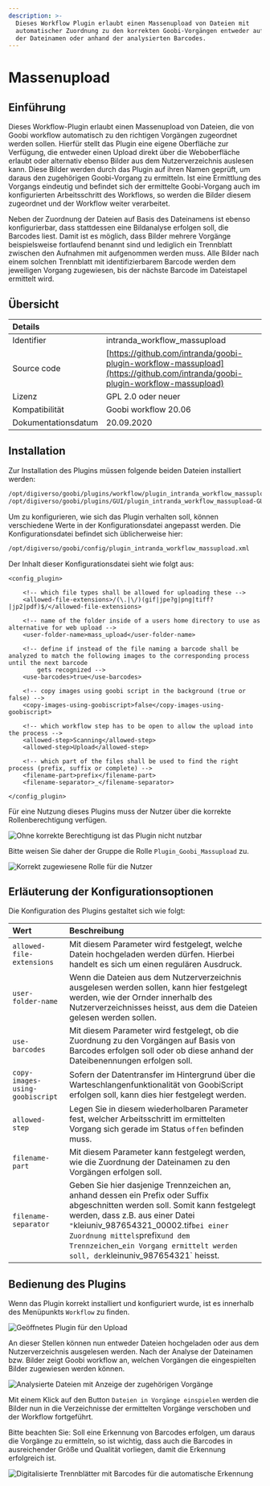 ```yaml
---
description: >-
  Dieses Workflow Plugin erlaubt einen Massenupload von Dateien mit
  automatischer Zuordnung zu den korrekten Goobi-Vorgängen entweder auf Basis
  der Dateinamen oder anhand der analysierten Barcodes.
---
```


# Massenupload

## Einführung

Dieses Workflow-Plugin erlaubt einen Massenupload von Dateien, die von Goobi workflow automatisch zu den richtigen Vorgängen zugeordnet werden sollen. Hierfür stellt das Plugin eine eigene Oberfläche zur Verfügung, die entweder einen Upload direkt über die Weboberfläche erlaubt oder alternativ ebenso Bilder aus dem Nutzerverzeichnis auslesen kann. Diese Bilder werden durch das Plugin auf ihren Namen geprüft, um daraus den zugehörigen Goobi-Vorgang zu ermitteln. Ist eine Ermittlung des Vorgangs eindeutig und befindet sich der ermittelte Goobi-Vorgang auch im konfigurierten Arbeitsschritt des Workflows, so werden die Bilder diesem zugeordnet und der Workflow weiter verarbeitet.

Neben der Zuordnung der Dateien auf Basis des Dateinamens ist ebenso konfigurierbar, dass stattdessen eine Bildanalyse erfolgen soll, die Barcodes liest. Damit ist es möglich, dass Bilder mehrere Vorgänge beispielsweise fortlaufend benannt sind und lediglich ein Trennblatt zwischen den Aufnahmen mit aufgenommen werden muss. Alle Bilder nach einem solchen Trennblatt mit identifizierbarem Barcode werden dem jeweiligen Vorgang zugewiesen, bis der nächste Barcode im Dateistapel ermittelt wird.

## Übersicht

| Details |  |
| :--- | :--- |
| Identifier | intranda\_workflow\_massupload |
| Source code | [https://github.com/intranda/goobi-plugin-workflow-massupload](https://github.com/intranda/goobi-plugin-workflow-massupload) |
| Lizenz | GPL 2.0 oder neuer |
| Kompatibilität | Goobi workflow 20.06 |
| Dokumentationsdatum | 20.09.2020 |

## Installation

Zur Installation des Plugins müssen folgende beiden Dateien installiert werden:

```bash
/opt/digiverso/goobi/plugins/workflow/plugin_intranda_workflow_massupload.jar
/opt/digiverso/goobi/plugins/GUI/plugin_intranda_workflow_massupload-GUI.jar
```

Um zu konfigurieren, wie sich das Plugin verhalten soll, können verschiedene Werte in der Konfigurationsdatei angepasst werden. Die Konfigurationsdatei befindet sich üblicherweise hier:

```bash
/opt/digiverso/goobi/config/plugin_intranda_workflow_massupload.xml
```

Der Inhalt dieser Konfigurationsdatei sieht wie folgt aus:

```markup
<config_plugin>

    <!-- which file types shall be allowed for uploading these -->
    <allowed-file-extensions>/(\.|\/)(gif|jpe?g|png|tiff?|jp2|pdf)$/</allowed-file-extensions>

    <!-- name of the folder inside of a users home directory to use as alternative for web upload -->
    <user-folder-name>mass_upload</user-folder-name>

    <!-- define if instead of the file naming a barcode shall be analyzed to match the following images to the corresponding process until the next barcode
        gets recognized -->
    <use-barcodes>true</use-barcodes>

    <!-- copy images using goobi script in the background (true or false) -->
    <copy-images-using-goobiscript>false</copy-images-using-goobiscript>

    <!-- which workflow step has to be open to allow the upload into the process -->
    <allowed-step>Scanning</allowed-step>
    <allowed-step>Upload</allowed-step>

    <!-- which part of the files shall be used to find the right process (prefix, suffix or complete) -->
    <filename-part>prefix</filename-part>
    <filename-separator>_</filename-separator>

</config_plugin>
```

Für eine Nutzung dieses Plugins muss der Nutzer über die korrekte Rollenberechtigung verfügen.

![Ohne korrekte Berechtigung ist das Plugin nicht nutzbar](../.gitbook/assets/intranda_workflow_massupload1_de.png)

Bitte weisen Sie daher der Gruppe die Rolle `Plugin_Goobi_Massupload` zu.

![Korrekt zugewiesene Rolle f&#xFC;r die Nutzer](../.gitbook/assets/intranda_workflow_massupload2_de.png)

## Erläuterung der Konfigurationsoptionen

Die Konfiguration des Plugins gestaltet sich wie folgt:

| Wert | Beschreibung |
| :--- | :--- |
| `allowed-file-extensions` | Mit diesem Parameter wird festgelegt, welche Datein hochgeladen werden dürfen. Hierbei handelt es sich um einen regulären Ausdruck. |
| `user-folder-name` | Wenn die Dateien aus dem Nutzerverzeichnis ausgelesen werden sollen, kann hier festgelegt werden, wie der Ornder innerhalb des Nutzerverzeichnisses heisst, aus dem die Dateien gelesen werden sollen. |
| `use-barcodes` | Mit diesem Parameter wird festgelegt, ob die Zuordnung zu den Vorgängen auf Basis von Barcodes erfolgen soll oder ob diese anhand der Dateibenennungen erfolgen soll. |
| `copy-images-using-goobiscript` | Sofern der Datentransfer im Hintergrund über die Warteschlangenfunktionalität von GoobiScript erfolgen soll, kann dies hier festgelegt werden. |
| `allowed-step` | Legen Sie in diesem wiederholbaren Parameter fest, welcher Arbeitsschritt im ermittelten Vorgang sich gerade im Status `offen` befinden muss. |
| `filename-part` | Mit diesem Parameter kann festgelegt werden, wie die Zuordnung der Dateinamen zu den Vorgängen erfolgen soll. |
| `filename-separator` | Geben Sie hier dasjenige Trennzeichen an, anhand dessen ein Prefix oder Suffix abgeschnitten werden soll. Somit kann festgelegt werden, dass z.B. aus einer Datei `"`kleiuniv_987654321\_00002.tif`bei einer Zuordnung mittels`prefix`und dem Trennzeichen`_`ein Vorgang ermittelt werden soll, der`kleinuniv\_987654321\` heisst. |

## Bedienung des Plugins

Wenn das Plugin korrekt installiert und konfiguriert wurde, ist es innerhalb des Menüpunkts `Workflow` zu finden.

![Ge&#xF6;ffnetes Plugin f&#xFC;r den Upload](../.gitbook/assets/intranda_workflow_massupload3_de.png)

An dieser Stellen können nun entweder Dateien hochgeladen oder aus dem Nutzerverzeichnis ausgelesen werden. Nach der Analyse der Dateinamen bzw. Bilder zeigt Goobi workflow an, welchen Vorgängen die eingespielten Bilder zugewiesen werden können.

![Analysierte Dateien mit Anzeige der zugeh&#xF6;rigen Vorg&#xE4;nge](../.gitbook/assets/intranda_workflow_massupload4_de.png)

Mit einem Klick auf den Button `Dateien in Vorgänge einspielen` werden die Bilder nun in die Verzeichnisse der ermittelten Vorgänge verschoben und der Workflow fortgeführt.

Bitte beachten Sie: Soll eine Erkennung von Barcodes erfolgen, um daraus die Vorgänge zu ermitteln, so ist wichtig, dass auch die Barcodes in ausreichender Größe und Qualität vorliegen, damit die Erkennung erfolgreich ist.

![Digitalisierte Trennbl&#xE4;tter mit Barcodes f&#xFC;r die automatische Erkennung](../.gitbook/assets/intranda_workflow_massupload5.png)
